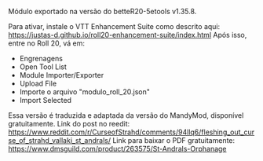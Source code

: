Módulo exportado na versão do betteR20-5etools v1.35.8.

Para ativar, instale o VTT Enhancement Suite como descrito aqui: https://justas-d.github.io/roll20-enhancement-suite/index.html
Após isso, entre no Roll 20, vá em:
- Engrenagens
- Open Tool List
- Module Importer/Exporter
- Upload File
- Importe o arquivo "modulo_roll_20.json"
- Import Selected

Essa versão é traduzida e adaptada da versão do MandyMod, disponível gratuitamente.
Link do post no reedit: https://www.reddit.com/r/CurseofStrahd/comments/94llq6/fleshing_out_curse_of_strahd_vallaki_st_andrals/
Link para baixar o PDF gratuitamente: https://www.dmsguild.com/product/263575/St-Andrals-Orphanage
